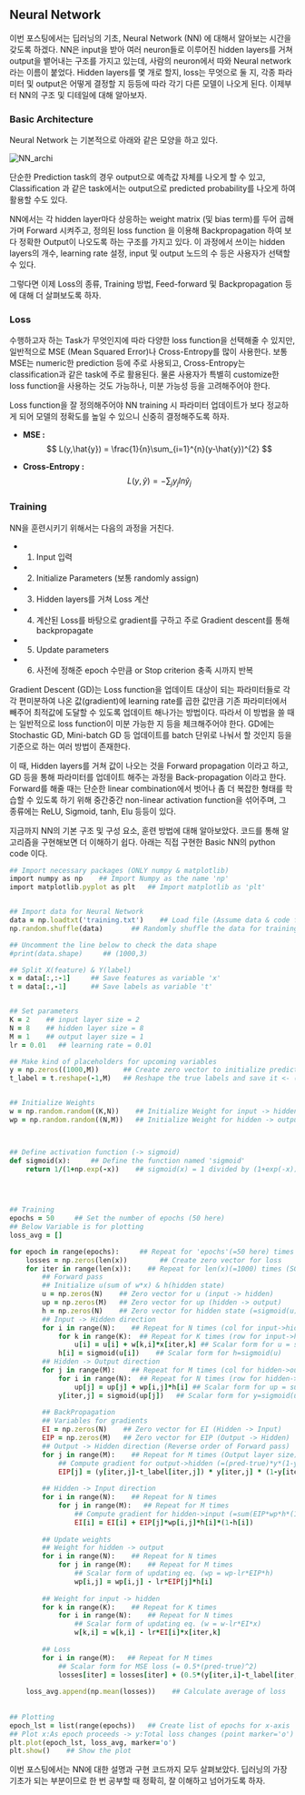 ## Neural Network

이번 포스팅에서는 딥러닝의 기초, Neural Network (NN) 에 대해서 알아보는 시간을 갖도록 하겠다. NN은 input을 받아 여러 neuron들로 이루어진 hidden layers를 거쳐 output을 뱉어내는 구조를 가지고 있는데, 사람의 neuron에서 따와 Neural network라는 이름이 붙었다. Hidden layers를 몇 개로 할지, loss는 무엇으로 둘 지, 각종 파라미터 및 output은 어떻게 결정할 지 등등에 따라 각기 다른 모델이 나오게 된다. 이제부터 NN의 구조 및 디테일에 대해 알아보자.



### Basic Architecture

Neural Network 는 기본적으로 아래와 같은 모양을 하고 있다.

![NN_archi](C:\Users\secre\Desktop\자연어\blog\NN_archi.jpg)

단순한 Prediction task의 경우 output으로 예측값 자체를 나오게 할 수 있고, Classification 과 같은 task에서는 output으로 predicted probability를 나오게 하여 활용할 수도 있다.

NN에서는 각 hidden layer마다 상응하는 weight matrix (및 bias term)를 두어 곱해가며 Forward 시켜주고, 정의된 loss function 을 이용해 Backpropagation 하여 보다 정확한 Output이 나오도록 하는 구조를 가지고 있다. 이 과정에서 쓰이는 hidden layers의 개수, learning rate 설정, input 및 output 노드의 수 등은 사용자가 선택할 수 있다.

그렇다면 이제 Loss의 종류, Training 방법, Feed-forward 및 Backpropagation 등에 대해 더 살펴보도록 하자.



### Loss

수행하고자 하는 Task가 무엇인지에 따라 다양한 loss function을 선택해줄 수 있지만, 일반적으로 MSE (Mean Squared Error)나 Cross-Entropy를 많이 사용한다. 보통 MSE는 numeric한 prediction 등에 주로 사용되고, Cross-Entropy는 classification과 같은 task에 주로 활용된다. 물론 사용자가 특별히 customize한 loss function을 사용하는 것도 가능하나, 미분 가능성 등을 고려해주어야 한다.

Loss function을 잘 정의해주어야 NN training 시 파라미터 업데이트가 보다 정교하게 되어 모델의 정확도를 높일 수 있으니 신중히 결정해주도록 하자.

- **MSE :**
  $$
  L(y,\hat{y}) = \frac{1}{n}\sum_{i=1}^{n}(y-\hat{y})^{2}
  $$

- **Cross-Entropy :**
  $$
  L(y,\hat{y}) = -\sum_{j}y_{j}ln\hat{y}_{j}
  $$
  



### Training

NN을 훈련시키기 위해서는 다음의 과정을 거친다.

- 1) Input 입력
- 2) Initialize Parameters (보통 randomly assign)
- 3) Hidden layers를 거쳐 Loss 계산
- 4) 계산된 Loss를 바탕으로 gradient를 구하고 주로 Gradient descent를 통해 backpropagate
- 5) Update parameters
- 6) 사전에 정해준 epoch 수만큼 or Stop criterion 충족 시까지 반복

Gradient Descent (GD)는 Loss function을 업데이트 대상이 되는 파라미터들로 각각 편미분하여 나온 값(gradient)에 learning rate를 곱한 값만큼 기존 파라미터에서 빼주어 최적값에 도달할 수 있도록 업데이트 해나가는 방법이다. 따라서 이 방법을 쓸 때는 일반적으로 loss function이 미분 가능한 지 등을 체크해주어야 한다. GD에는 Stochastic GD, Mini-batch GD 등 업데이트를 batch 단위로 나눠서 할 것인지 등을 기준으로 하는 여러 방법이 존재한다.

이 때, Hidden layers를 거쳐 값이 나오는 것을 Forward propagation 이라고 하고, GD 등을 통해 파라미터를 업데이트 해주는 과정을 Back-propagation 이라고 한다. Forward를 해줄 때는 단순한 linear combination에서 벗어나 좀 더 복잡한 형태를 학습할 수 있도록 하기 위해 중간중간 non-linear activation function을 섞어주며, 그 종류에는 ReLU, Sigmoid, tanh, Elu 등등이 있다.



지금까지 NN의 기본 구조 및 구성 요소, 훈련 방법에 대해 알아보았다. 코드를 통해 알고리즘을 구현해보면 더 이해하기 쉽다. 아래는 직접 구현한 Basic NN의 python code 이다.



```ruby
## Import necessary packages (ONLY numpy & matplotlib)
import numpy as np    ## Import Numpy as the name 'np'
import matplotlib.pyplot as plt   ## Import matplotlib as 'plt'


## Import data for Neural Network
data = np.loadtxt('training.txt')    ## Load file (Assume data & code files are in the same folder)
np.random.shuffle(data)       ## Randomly shuffle the data for training

## Uncomment the line below to check the data shape
#print(data.shape)     ## (1000,3)

## Split X(feature) & Y(label)
x = data[:,:-1]     ## Save features as variable 'x'
t = data[:,-1]      ## Save labels as variable 't'


## Set parameters
K = 2    ## input layer size = 2
N = 8    ## hidden layer size = 8
M = 1    ## output layer size = 1
lr = 0.01   ## learning rate = 0.01

## Make kind of placeholders for upcoming variables
y = np.zeros((1000,M))      ## Create zero vector to initialize predicted outputs
t_label = t.reshape(-1,M)   ## Reshape the true labels and save it <- (1000,1)


## Initialize Weights
w = np.random.random((K,N))    ## Initialize Weight for input -> hidden
wp = np.random.random((N,M))   ## Initialize Weight for hidden -> output



## Define activation function (-> sigmoid)
def sigmoid(x):     ## Define the function named 'sigmoid'
    return 1/(1+np.exp(-x))    ## sigmoid(x) = 1 divided by (1+exp(-x))



    
## Training
epochs = 50     ## Set the number of epochs (50 here)
## Below Variable is for plotting
loss_avg = []

for epoch in range(epochs):     ## Repeat for 'epochs'(=50 here) times
    losses = np.zeros(len(x))        ## Create zero vector for loss
    for iter in range(len(x)):    ## Repeat for len(x)(=1000) times (SGD)
        ## Forward pass
        ## Initialize u(sum of w*x) & h(hidden state)
        u = np.zeros(N)    ## Zero vector for u (input -> hidden)
        up = np.zeros(M)   ## Zero vector for up (hidden -> output)
        h = np.zeros(N)    ## Zero vector for hidden state (=sigmoid(u))
        ## Input -> Hidden direction
        for i in range(N):    ## Repeat for N times (col for input->hidden)
            for k in range(K):  ## Repeat for K times (row for input->hidden)
                u[i] = u[i] + w[k,i]*x[iter,k] ## Scalar form for u = sum(w*x)
            h[i] = sigmoid(u[i])    ## Scalar form for h=sigmoid(u)
        ## Hidden -> Output direction
        for j in range(M):    ## Repeat for M times (col for hidden->output)
            for i in range(N):  ## Repeat for N times (row for hidden->output)
                up[j] = up[j] + wp[i,j]*h[i] ## Scalar form for up = sum(wp*h)
            y[iter,j] = sigmoid(up[j])   ## Scalar form for y=sigmoid(up)
        
        ## BackPropagation
        ## Variables for gradients
        EI = np.zeros(N)    ## Zero vector for EI (Hidden -> Input)
        EIP = np.zeros(M)   ## Zero vector for EIP (Output -> Hidden)
        ## Output -> Hidden direction (Reverse order of Forward pass)
        for j in range(M):    ## Repeat for M times (Output layer size)
            ## Compute gradient for output->hidden (=(pred-true)*y*(1-y))
            EIP[j] = (y[iter,j]-t_label[iter,j]) * y[iter,j] * (1-y[iter,j])
    
        ## Hidden -> Input direction
        for i in range(N):    ## Repeat for N times
            for j in range(M):   ## Repeat for M times
                ## Compute gradient for hidden->input (=sum(EIP*wp*h*(1-h)))
                EI[i] = EI[i] + EIP[j]*wp[i,j]*h[i]*(1-h[i])
        
        ## Update weights
        ## Weight for hidden -> output
        for i in range(N):    ## Repeat for N times
            for j in range(M):    ## Repeat for M times
                ## Scalar form of updating eq. (wp = wp-lr*EIP*h)
                wp[i,j] = wp[i,j] - lr*EIP[j]*h[i]
        
        ## Weight for input -> hidden
        for k in range(K):    ## Repeat for K times
            for i in range(N):    ## Repeat for N times
                ## Scalar form of updating eq. (w = w-lr*EI*x)
                w[k,i] = w[k,i] - lr*EI[i]*x[iter,k]
        
        ## Loss
        for i in range(M):   ## Repeat for M times
            ## Scalar form for MSE loss (= 0.5*(pred-true)^2)
            losses[iter] = losses[iter] + (0.5*(y[iter,i]-t_label[iter,i])**2)
            
    loss_avg.append(np.mean(losses))    ## Calculate average of loss
            
            
## Plotting
epoch_lst = list(range(epochs))   ## Create list of epochs for x-axis
## Plot x:As epoch proceeds -> y:Total loss changes (point marker='o')
plt.plot(epoch_lst, loss_avg, marker='o')
plt.show()    ## Show the plot
```



이번 포스팅에서는 NN에 대한 설명과 구현 코드까지 모두 살펴보았다. 딥러닝의 가장 기초가 되는 부분이므로 한 번 공부할 때 정확히, 잘 이해하고 넘어가도록 하자.